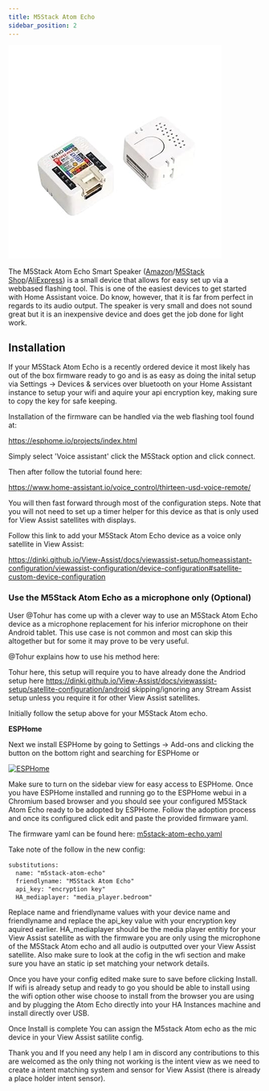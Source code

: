 ```yaml
---
title: M5Stack Atom Echo
sidebar_position: 2
---
```


![Image](./m5stackecho.jpg)

The M5Stack Atom Echo Smart Speaker ([Amazon](https://amzn.to/4eC8Tto)/[M5Stack Shop](https://shop.m5stack.com/collections/m5-controllers/products/atom-echo-smart-speaker-dev-kit)/[AliExpress](https://www.aliexpress.us/item/3256803113017446.html?aff_platform=portals-tool&sk=_A8G2YF&aff_trace_key=90326d2a90444b4887632f62dd533ce4-1654058373639-07963-_A8G2YF&terminal_id=c5517a8c9bb44b4fb32147398fbc2576&aff_fcid=90326d2a90444b4887632f62dd533ce4-1654058373639-07963-_A8G2YF&tt=CPS_NORMAL&aff_fsk=_A8G2YF&gatewayAdapt=glo2usa4itemAdapt)) is a small device that allows for easy set up via a webbased flashing tool.  This is one of the easiest devices to get started with Home Assistant voice.  Do know, however, that it is far from perfect in regards to its audio output.  The speaker is very small and does not sound great but it is an inexpensive device and does get the job done for light work.

## Installation

If your M5Stack Atom Echo is a recently ordered device it most likely has out of the box firmware ready to go and is as easy as doing the inital setup via Settings -> Devices & services over bluetooth on your Home Assistant instance to setup your wifi and aquire your api encryption key, making sure to copy the key for safe keeping.

Installation of the firmware can be handled via the web flashing tool found at:

https://esphome.io/projects/index.html

Simply select 'Voice assistant' click the M5Stack option and click connect.

Then after follow the tutorial found here:

https://www.home-assistant.io/voice_control/thirteen-usd-voice-remote/

You will then fast forward through most of the configuration steps.  Note that you will not need to set up a timer helper for this device as that is only used for View Assist satellites with displays.

Follow this link to add your M5Stack Atom Echo device as a voice only satellite in View Assist:

https://dinki.github.io/View-Assist/docs/viewassist-setup/homeassistant-configuration/viewassist-configuration/device-configuration#satellite-custom-device-configuration

### Use the M5Stack Atom Echo as a microphone only (Optional)

User @Tohur has come up with a clever way to use an M5Stack Atom Echo device as a microphone replacement for his inferior microphone on their Android tablet.  This use case is not common and most can skip this altogether but for some it may prove to be very useful.

@Tohur explains how to use his method here:

Tohur here, this setup will require you to have already done the Andriod setup here https://dinki.github.io/View-Assist/docs/viewassist-setup/satellite-configuration/android skipping/ignoring any Stream Assist setup unless you require it for other View Assist satellites.

Initially follow the setup above for your M5Stack Atom echo.

**ESPHome**

Next we install ESPHome by going to Settings -> Add-ons and clicking the button on the bottom right and searching for ESPHome or   

[![ESPHome](https://my.home-assistant.io/badges/supervisor_addon.svg 'ESPHome')](https://my.home-assistant.io/redirect/supervisor_addon/?addon=5c53de3b_esphome&repository_url=https%3A%2F%2Fgithub.com%2Fesphome%2Fhome-assistant-addon)

Make sure to  turn on the sidebar view for easy access to ESPHome. Once you have ESPHome installed and running go to the ESPHome webui in a Chromium based browser and you should see your configured M5Stack Atom Echo ready to be adopted by ESPHome. Follow the adoption process and once its configured click edit and paste the provided firmware yaml. 

The firmware yaml can be found here: [m5stack-atom-echo.yaml](./m5stack-atom-echo.yaml)

Take note of the follow in the new config:

```
substitutions:
  name: "m5stack-atom-echo"
  friendlyname: "M5Stack Atom Echo"
  api_key: "encryption key"
  HA_mediaplayer: "media_player.bedroom"
```

Replace name and friendlyname values with your device name and friendlyname and replace the api_key value with your encryption key aquired earlier. HA_mediaplayer should be the media player entitiy for your View Assist satellite as with the firmware you are only using the microphone of the M5Stack Atom echo and all audio is outputted over your View Assist satellite. Also make sure to look at the cofig in the wfi section and make sure you have an static ip set matching your network details.

Once you have your config edited make sure to save before clicking Install. If wifi is already setup and ready to go you should be able to install using the wifi option other wise choose to install from the browser you are using and by plugging the Atom Echo directly into your HA Instances machine and install directly over USB.

Once Install is complete You can assign the M5stack Atom echo as the mic device in your View Assist satilite config.

Thank you and If you need any help I am in discord any contributions to this are welcomed as the only thing not working is the intent view as we need to create a intent matching system and sensor for View Assist (there is already a place holder intent sensor).
